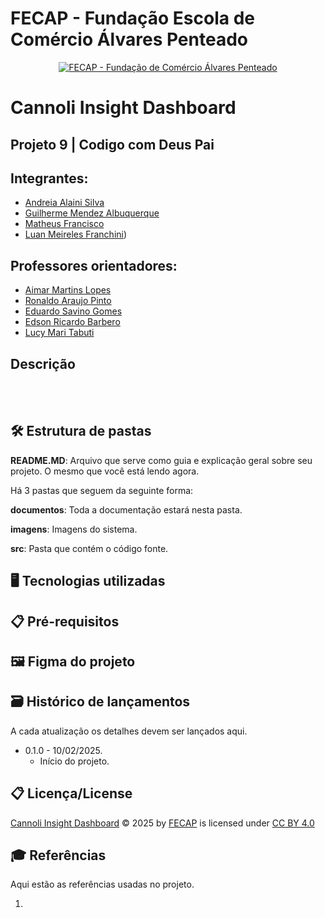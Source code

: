 # FECAP - Fundação Escola de Comércio Álvares Penteado

<p align="center">
<a href= "https://www.fecap.br/"><img src="https://encrypted-tbn0.gstatic.com/images?q=tbn:ANd9GcRhZPrRa89Kma0ZZogxm0pi-tCn_TLKeHGVxywp-LXAFGR3B1DPouAJYHgKZGV0XTEf4AE&usqp=CAU" alt="FECAP - Fundação de Comércio Álvares Penteado" border="0"></a>
</p>

# Cannoli Insight Dashboard

## Projeto 9 | Codigo com Deus Pai

## Integrantes:  
- [Andreia Alaini Silva](INSERIR)
- [Guilherme Mendez Albuquerque](INSERIR)
- [Matheus Francisco](INSERIR)  
- [Luan Meireles Franchini](https://www.linkedin.com/in/luan-m-132452142/))  

## Professores orientadores: 
- [Aimar Martins Lopes](https://www.linkedin.com/in/aimarlopes/)
- [Ronaldo Araujo Pinto](https://br.linkedin.com/in/ronaldo-araujo-pinto-3542811a)
- [Eduardo Savino Gomes](https://br.linkedin.com/in/eduardo-savino)
- [Edson Ricardo Barbero](https://br.linkedin.com/in/edsonbarbero)
- [Lucy Mari Tabuti](https://br.linkedin.com/in/lucymari)

## Descrição

<p align="center">
  <br></br>

## 🛠 Estrutura de pastas

<b>README.MD</b>: Arquivo que serve como guia e explicação geral sobre seu projeto. O mesmo que você está lendo agora.

Há 3 pastas que seguem da seguinte forma:

<b>documentos</b>: Toda a documentação estará nesta pasta.

<b>imagens</b>: Imagens do sistema.

<b>src</b>: Pasta que contém o código fonte.

## 🖥 Tecnologias utilizadas 


## 📋 Pré-requisitos


## 🖼 Figma do projeto


## 🗃 Histórico de lançamentos
A cada atualização os detalhes devem ser lançados aqui.
* 0.1.0 - 10/02/2025.
  * Início do projeto. 

## 📋 Licença/License

<a href="https://github.com/2025-2-NADS4/Projeto9">Cannoli Insight Dashboard</a> © 2025 by <a href="https://github.com/2025-2-NADS4/Projeto9">FECAP</a> is licensed under <a href="https://creativecommons.org/licenses/by/4.0/">CC BY 4.0</a><img src="https://mirrors.creativecommons.org/presskit/icons/cc.svg" alt="" style="max-width: 1em;max-height:1em;margin-left: .2em;"><img src="https://mirrors.creativecommons.org/presskit/icons/by.svg" alt="" style="max-width: 1em;max-height:1em;margin-left: .2em;">

## 🎓 Referências

Aqui estão as referências usadas no projeto.

1.
